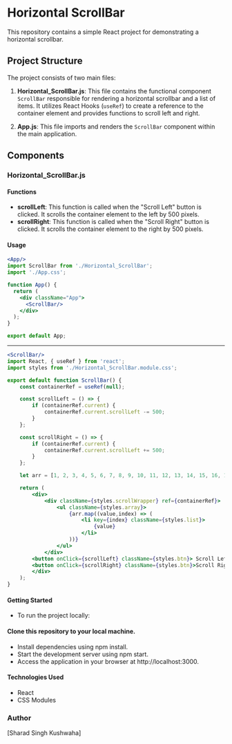 # Horizontal ScrollBar

This repository contains a simple React project for demonstrating a horizontal scrollbar.

## Project Structure

The project consists of two main files:

1. **Horizontal_ScrollBar.js**: This file contains the functional component `ScrollBar` responsible for rendering a horizontal scrollbar and a list of items. It utilizes React Hooks (`useRef`) to create a reference to the container element and provides functions to scroll left and right.

2. **App.js**: This file imports and renders the `ScrollBar` component within the main application.

## Components

### Horizontal_ScrollBar.js

#### Functions
- **scrollLeft**: This function is called when the "Scroll Left" button is clicked. It scrolls the container element to the left by 500 pixels.
- **scrollRight**: This function is called when the "Scroll Right" button is clicked. It scrolls the container element to the right by 500 pixels.

#### Usage

```jsx
<App/>
import ScrollBar from './Horizontal_ScrollBar';
import './App.css';

function App() {
  return (
    <div className="App">
      <ScrollBar/>
    </div>
  );
}

export default App;
```
-----------------------------------------------------------------------------------------------------------------------------------------------------------------------------------------


```jsx
<ScrollBar/>
import React, { useRef } from 'react';
import styles from './Horizontal_ScrollBar.module.css';

export default function ScrollBar() {
    const containerRef = useRef(null);

    const scrollLeft = () => {
        if (containerRef.current) {
            containerRef.current.scrollLeft -= 500;
        }
    };

    const scrollRight = () => {
        if (containerRef.current) {
            containerRef.current.scrollLeft += 500;
        }
    };

    let arr = [1, 2, 3, 4, 5, 6, 7, 8, 9, 10, 11, 12, 13, 14, 15, 16, 17, 18, 19, 20, 21, 22, 23, 24, 25, 26, 27, 28, 29, 30];

    return (
        <div>
            <div className={styles.scrollWrapper} ref={containerRef}>
                <ul className={styles.array}>
                    {arr.map((value,index) => (
                        <li key={index} className={styles.list}>
                            {value}
                        </li>
                    ))}
                </ul>
            </div>
        <button onClick={scrollLeft} className={styles.btn}> Scroll Left </button>
        <button onClick={scrollRight} className={styles.btn}>Scroll Right</button>
        </div>
    );
}
```

#### Getting Started
- To run the project locally:

#### Clone this repository to your local machine.
- Install dependencies using npm install.
- Start the development server using npm start.
- Access the application in your browser at http://localhost:3000.

#### Technologies Used
- React
- CSS Modules

### Author
[Sharad Singh Kushwaha]
